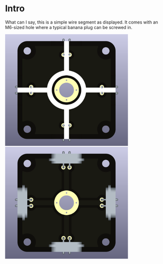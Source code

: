 # Intro  
What can I say, this is a simple wire segment as displayed. It comes with an M6-sized hole where a typical banana plug can be screwed in.

<img src="wire-X-crossing_node-voltage_TOP.png" alt="Circuit Diagram" width="400"> <img src="wire-X-crossing_node-voltage_BOTTOM.png" alt="Circuit Diagram" width="400">
